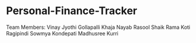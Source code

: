 # Personal-Finance-Tracker
Team Members:
Vinay Jyothi Gollapalli
Khaja Nayab Rasool Shaik
Rama Koti Ragipindi
Sowmya Kondepati
Madhusree Kurri
